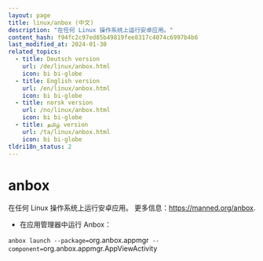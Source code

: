 ```yaml
---
layout: page
title: linux/anbox (中文)
description: "在任何 Linux 操作系统上运行安卓应用。"
content_hash: f94fc2c97ed85b49819fee8317c4074c6997b4b6
last_modified_at: 2024-01-30
related_topics:
  - title: Deutsch version
    url: /de/linux/anbox.html
    icon: bi bi-globe
  - title: English version
    url: /en/linux/anbox.html
    icon: bi bi-globe
  - title: norsk version
    url: /no/linux/anbox.html
    icon: bi bi-globe
  - title: தமிழ் version
    url: /ta/linux/anbox.html
    icon: bi bi-globe
tldri18n_status: 2
---
```

# anbox

在任何 Linux 操作系统上运行安卓应用。
更多信息：<https://manned.org/anbox>.

- 在应用管理器中运行 Anbox：

`anbox launch --package=`<span class="tldr-var badge badge-pill bg-dark-lm bg-white-dm text-white-lm text-dark-dm font-weight-bold">org.anbox.appmgr</span>` --component=`<span class="tldr-var badge badge-pill bg-dark-lm bg-white-dm text-white-lm text-dark-dm font-weight-bold">org.anbox.appmgr.AppViewActivity</span>
